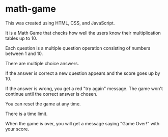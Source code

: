 # math-game

This was created using HTML, CSS, and JavaScript.

It is a Math Game that checks how well the users know their multiplication tables up to 10.

Each question is a multiple question operation consisting of numbers between 1 and 10. 

There are multiple choice answers.

If the answer is correct a new question appears and the score goes up by 10.

If the answer is wrong, you get a red "try again" message. The game won't continue until the correct answer is chosen.

You can reset the game at any time.

There is a time limit.

When the game is over, you will get a message saying "Game Over!" with your score.
